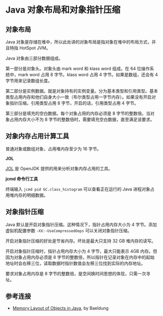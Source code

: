 # Java 对象布局和对象指针压缩

## 对象布局

Java 对象是存储在堆中，所以此处讲的对象布局是指对象在堆中的布局方式，并且特指 HotSpot JVM。

Java 对象由三部分数据组成。

第一部分是对象头。对象头由 mark word 和 klass word 组成。在 64 位操作系统中，mark word 占用 8 字节。klass word 占用 4 字节。如果是数组，还会有 4 字节用来记录数组长度。

第二部分是实例数据。就是对象持有的实例变量。分为基本类型和引用类型。基本类型占用内存和他们自身大小一致（布尔类型占用一字节内存）。如果没有开启对象指针压缩，引用类型占用 8 字节，开启的话，引用类型占用 4 字节。

第三部分是填充的空白数据。每个对象占用的内存必须是 8 字节的整数倍。当对象占用内存大小不为 8 字节的整数倍时，需要填充空白数据，直至满足该要求。

## 对象内存占用计算工具

普通对象或数组对象，占用堆内存至少为 16 字节。

**JOL**

[JOL](https://github.com/openjdk/jol) 是 OpenJDK 提供的用来分析对象内存占用的工具。

**jcmd 命令行工具**

终端输入 `jcmd pid GC.class_histogram` 可以查看正在运行的 Java 进程对象占用堆内存的明细数据。

## 对象指针压缩

Java 默认是开启对象指针压缩。这种情况下，指针占用内存大小为 4 字节。添加虚拟机配置参数 `-XX:-UseCompressedOops` 可以关闭对象指针压缩。

开启对象指针压缩的好处是节省内存。坏处是最大只支持 32 GB 堆内存的读写。

开启对象指针压缩时，指针占用内存大小为 4 字节，最大只能表示 4GB 内存。但因为对象占用内存必须是 8 字节的整数倍，所以指针在记录对象在内存中的起始地址时会右移三位，读取数据时指针数值会左移三位找到实际的内存地址。

要求对象占用内存是 8 字节的整数倍，是空间换时间思想的体现，只需一次寻址。

## 参考连接

- [Memory Layout of Objects in Java](https://www.baeldung.com/java-memory-layout), by Baeldung




